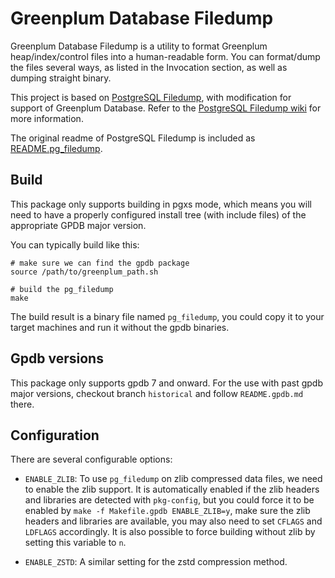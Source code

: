 # Greenplum Database Filedump 

Greenplum Database Filedump is a utility to format Greenplum heap/index/control
files into a human-readable form. You can format/dump the files several ways, 
as listed in the Invocation section, as well as dumping straight binary. 

This project is based on [PostgreSQL Filedump](https://git.postgresql.org/gitweb/?p=pg_filedump.git;a=summary), 
with modification for support of Greenplum Database. Refer to 
the [PostgreSQL Filedump wiki](https://wiki.postgresql.org/wiki/Pg_filedump) 
for more information. 

The original readme of PostgreSQL Filedump is included as [README.pg_filedump](README.pg_filedump).

Build
-----

This package only supports building in pgxs mode, which means you will need to 
have a properly configured install tree (with include files) of the appropriate 
GPDB major version.

You can typically build like this:

    # make sure we can find the gpdb package
    source /path/to/greenplum_path.sh

    # build the pg_filedump
    make

The build result is a binary file named `pg_filedump`, you could copy it to
your target machines and run it without the gpdb binaries.

Gpdb versions
-------------

This package only supports gpdb 7 and onward. For the use with past gpdb major 
versions, checkout branch `historical` and follow `README.gpdb.md` there.

Configuration
-------------

There are several configurable options:

- `ENABLE_ZLIB`: To use `pg_filedump` on zlib compressed data files, we need to
  enable the zlib support.  It is automatically enabled if the zlib headers and
  libraries are detected with `pkg-config`, but you could force it to be
  enabled by `make -f Makefile.gpdb ENABLE_ZLIB=y`, make sure the zlib headers
  and libraries are available, you may also need to set `CFLAGS` and `LDFLAGS`
  accordingly.  It is also possible to force building without zlib by setting
  this variable to `n`.

- `ENABLE_ZSTD`: A similar setting for the zstd compression method. 
